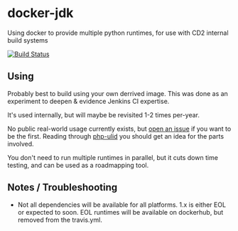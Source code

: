 # docker-jdk

Using docker to provide multiple python runtimes, for use with CD2 internal build systems

[![Build Status](https://travis-ci.org/CODESIGN2/docker-jdk.svg?branch=master)](https://travis-ci.org/CODESIGN2/docker-jdk)

## Using

Probably best to build using your own derrived image. This was done as an experiment to deepen & evidence Jenkins CI expertise. 

It's used internally, but will maybe be revisited 1-2 times per-year.

No public real-world usage currently exists, but [open an issue](./issues) if you want to be the first. Reading through [php-ulid](https://github.com/Lewiscowles1986/php-ulid/blob/3358ae90d67474ddf9ce96753110459136b9eb76/Jenkinsfile) you should get an idea for the parts involved.

You don't need to run multiple runtimes in parallel, but it cuts down time testing, and can be used as a roadmapping tool.

## Notes / Troubleshooting

- Not all dependencies will be available for all platforms. 1.x is either EOL or expected to soon. EOL runtimes will be available on dockerhub, but removed from the travis.yml.
